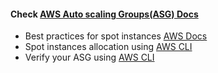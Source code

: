 #### Check [AWS Auto scaling Groups(ASG) Docs](https://docs.aws.amazon.com/autoscaling/ec2/userguide/ec2-auto-scaling-mixed-instances-groups.html)
- Best practices for spot instances [AWS Docs](https://docs.aws.amazon.com/autoscaling/ec2/userguide/ec2-auto-scaling-mixed-instances-groups.html#spot-best-practices)
- Spot instances allocation using [AWS CLI](https://docs.aws.amazon.com/autoscaling/ec2/userguide/ec2-auto-scaling-mixed-instances-groups.html#create-mixed-instances-group-aws-cli)
- Verify your ASG using [AWS CLI](https://docs.aws.amazon.com/autoscaling/ec2/userguide/ec2-auto-scaling-mixed-instances-groups.html#verify-launch-aws-cli)

